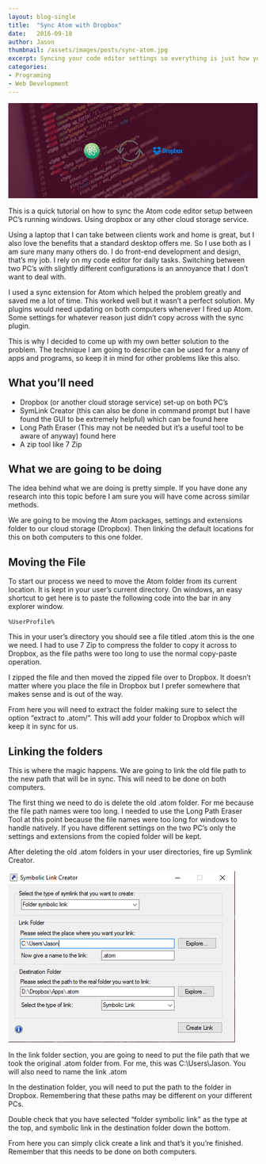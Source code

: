```yaml
---
layout: blog-single
title:  "Sync Atom with Dropbox"
date:   2016-09-18
author: Jason
thumbnail: /assets/images/posts/sync-atom.jpg
excerpt: Syncing your code editor settings so everything is just how you like it no matter the computer.
categories:
- Programing
- Web Development
---
```


![Sync Atom with Dropbox](/assets/images/posts/sync-atom.jpg)

This is a quick tutorial on how to sync the Atom code editor setup between PC’s running windows. Using dropbox or any other cloud storage service.

Using a laptop that I can take between clients work and home is great, but I also love the benefits that a standard desktop offers me. So I use both as I am sure many many others do. I do front-end development and design, that’s my job. I rely on my code editor for daily tasks. Switching between two PC’s with slightly different configurations is an annoyance that I don’t want to deal with.

I used a sync extension for Atom which helped the problem greatly and saved me a lot of time. This worked well but it wasn’t a perfect solution. My plugins would need updating on both computers whenever I fired up Atom. Some settings for whatever reason just didn’t copy across with the sync plugin.

This is why I decided to come up with my own better solution to the problem. The technique I am going to describe can be used for a many of apps and programs, so keep it in mind for other problems like this also.

What you’ll need
-

* Dropbox (or another cloud storage service) set-up on both PC’s
* SymLink Creator (this can also be done in command prompt but I have found the GUI to be extremely helpful) which can be found here
* Long Path Eraser (This may not be needed but it’s a useful tool to be aware of anyway) found here
* A zip tool like 7 Zip

What we are going to be doing
-

The idea behind what we are doing is pretty simple. If you have done any research into this topic before I am sure you will have come across similar methods.

We are going to be moving the Atom packages, settings and extensions folder to our cloud storage (Dropbox). Then linking the default locations for this on both computers to this one folder.

Moving the File
-

To start our process we need to move the Atom folder from its current location. It is kept in your user’s current directory. On windows, an easy shortcut to get here is to paste the following code into the bar in any explorer window.

~~~~
%UserProfile%
~~~~

This in your user’s directory you should see a file titled .atom this is the one we need. I had to use 7 Zip to compress the folder to copy it across to Dropbox, as the file paths were too long to use the normal copy-paste operation.

I zipped the file and then moved the zipped file over to Dropbox. It doesn’t matter where you place the file in Dropbox but I prefer somewhere that makes sense and is out of the way.

From here you will need to extract the folder making sure to select the option “extract to .atom/”. This will add your folder to Dropbox which will keep it in sync for us.

Linking the folders
-

This is where the magic happens. We are going to link the old file path to the new path that will be in sync. This will need to be done on both computers.

The first thing we need to do is delete the old .atom folder. For me because the file path names were too long. I needed to use the Long Path Eraser Tool at this point because the file names were too long for windows to handle natively. If you have different settings on the two PC’s only the settings and extensions from the copied folder will be kept.

After deleting the old .atom folders in your user directories, fire up Symlink Creator.

![Symlink Settings](/assets/images/posts/sync-settings.jpg)

In the link folder section, you are going to need to put the file path that we took the original .atom folder from. For me, this was C:\Users\Jason. You will also need to name the link .atom

In the destination folder, you will need to put the path to the folder in Dropbox. Remembering that these paths may be different on your different PCs.

Double check that you have selected “folder symbolic link” as the type at the top, and symbolic link in the destination folder down the bottom.

From here you can simply click create a link and that’s it you’re finished. Remember that this needs to be done on both computers.
